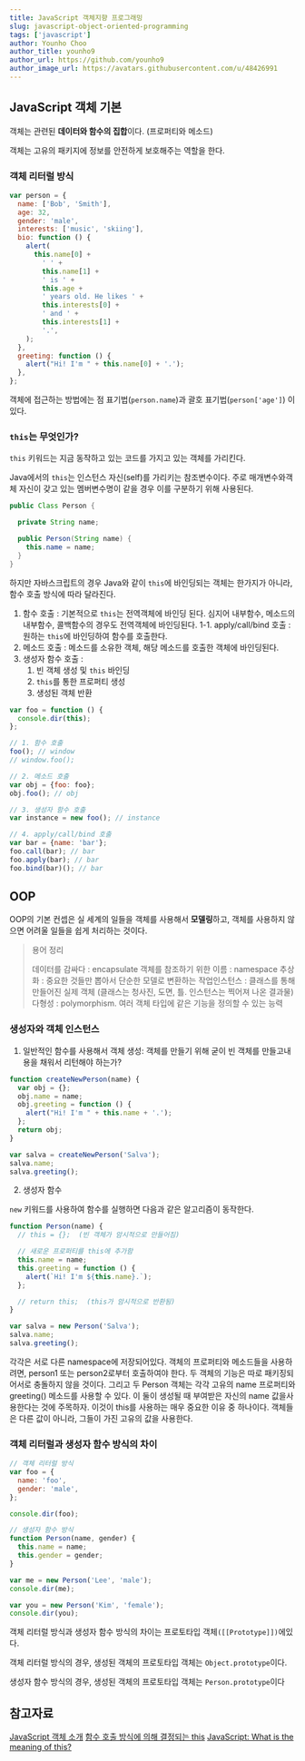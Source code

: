 ```yaml
---
title: JavaScript 객체지향 프로그래밍
slug: javascript-object-oriented-programming
tags: ['javascript']
author: Younho Choo
author_title: younho9
author_url: https://github.com/younho9
author_image_url: https://avatars.githubusercontent.com/u/48426991
---
```


## JavaScript 객체 기본

객체는 관련된 **데이터와 함수의 집합**이다. (프로퍼티와 메소드)

객체는 고유의 패키지에 정보를 안전하게 보호해주는 역할을 한다.

### 객체 리터럴 방식

```js
var person = {
  name: ['Bob', 'Smith'],
  age: 32,
  gender: 'male',
  interests: ['music', 'skiing'],
  bio: function () {
    alert(
      this.name[0] +
        ' ' +
        this.name[1] +
        ' is ' +
        this.age +
        ' years old. He likes ' +
        this.interests[0] +
        ' and ' +
        this.interests[1] +
        '.',
    );
  },
  greeting: function () {
    alert("Hi! I'm " + this.name[0] + '.');
  },
};
```

객체에 접근하는 방법에는 점 표기법(`person.name`)과 괄호 표기법(`person['age']`) 이 있다.

### `this`는 무엇인가?

`this` 키워드는 지금 동작하고 있는 코드를 가지고 있는 객체를 가리킨다.

Java에서의 `this`는 인스턴스 자신(self)를 가리키는 참조변수이다. 주로 매개변수와객체 자신이 갖고 있는 멤버변수명이 같을 경우 이를 구분하기 위해 사용된다.

```java
public Class Person {

  private String name;

  public Person(String name) {
    this.name = name;
  }
}
```

하지만 자바스크립트의 경우 Java와 같이 `this`에 바인딩되는 객체는 한가지가 아니라, 함수 호출 방식에 따라 달라진다.

1. 함수 호출 : 기본적으로 `this`는 전역객체에 바인딩 된다. 심지어 내부함수, 메소드의 내부함수, 콜백함수의 경우도 전역객체에 바인딩된다. 1-1. apply/call/bind 호출 : 원하는 `this`에 바인딩하여 함수를 호출한다.
2. 메소드 호출 : 메소드를 소유한 객체, 해당 메소드를 호출한 객체에 바인딩된다.
3. 생성자 함수 호출 :
   1. 빈 객체 생성 및 `this` 바인딩
   2. `this`를 통한 프로퍼티 생성
   3. 생성된 객체 반환

```js
var foo = function () {
  console.dir(this);
};

// 1. 함수 호출
foo(); // window
// window.foo();

// 2. 메소드 호출
var obj = {foo: foo};
obj.foo(); // obj

// 3. 생성자 함수 호출
var instance = new foo(); // instance

// 4. apply/call/bind 호출
var bar = {name: 'bar'};
foo.call(bar); // bar
foo.apply(bar); // bar
foo.bind(bar)(); // bar
```

## OOP

OOP의 기본 컨셉은 실 세계의 일들을 객체를 사용해서 **모델링**하고, 객체를 사용하지 않으면 어려울 일들을 쉽게 처리하는 것이다.

> 용어 정리
>
> 데이터를 감싸다 : encapsulate 객체를 참조하기 위한 이름 : namespace 추상화 : 중요한 것들만 뽑아서 단순한 모델로 변환하는 작업인스턴스 : 클래스를 통해 만들어진 실제 객체 (클래스는 청사진, 도면, 틀. 인스턴스는 찍어져 나온 결과물) 다형성 : polymorphism. 여러 객체 타입에 같은 기능을 정의할 수 있는 능력

### 생성자와 객체 인스턴스

1. 일반적인 함수를 사용해서 객체 생성: 객체를 만들기 위해 굳이 빈 객체를 만들고내용을 채워서 리턴해야 하는가?

```js
function createNewPerson(name) {
  var obj = {};
  obj.name = name;
  obj.greeting = function () {
    alert("Hi! I'm " + this.name + '.');
  };
  return obj;
}

var salva = createNewPerson('Salva');
salva.name;
salva.greeting();
```

2. 생성자 함수

`new` 키워드를 사용하여 함수를 실행하면 다음과 같은 알고리즘이 동작한다.

```js
function Person(name) {
  // this = {};  (빈 객체가 암시적으로 만들어짐)

  // 새로운 프로퍼티를 this에 추가함
  this.name = name;
  this.greeting = function () {
    alert(`Hi! I'm ${this.name}.`);
  };

  // return this;  (this가 암시적으로 반환됨)
}

var salva = new Person('Salva');
salva.name;
salva.greeting();
```

각각은 서로 다른 namespace에 저장되어있다. 객체의 프로퍼티와 메소드들을 사용하려면, person1 또는 person2로부터 호출하여야 한다. 두 객체의 기능은 따로 패키징되어서로 충돌하지 않을 것이다. 그리고 두 Person 객체는 각각 고유의 name 프로퍼티와 greeting() 메소드를 사용할 수 있다. 이 둘이 생성될 때 부여받은 자신의 name 값을사용한다는 것에 주목하자. 이것이 this를 사용하는 매우 중요한 이유 중 하나이다. 객체들은 다른 값이 아니라, 그들이 가진 고유의 값을 사용한다.

### 객체 리터럴과 생성자 함수 방식의 차이

```js
// 객체 리터럴 방식
var foo = {
  name: 'foo',
  gender: 'male',
};

console.dir(foo);

// 생성자 함수 방식
function Person(name, gender) {
  this.name = name;
  this.gender = gender;
}

var me = new Person('Lee', 'male');
console.dir(me);

var you = new Person('Kim', 'female');
console.dir(you);
```

객체 리터럴 방식과 생성자 함수 방식의 차이는 프로토타입 객체`([[Prototype]])`에있다.

객체 리터럴 방식의 경우, 생성된 객체의 프로토타입 객체는 `Object.prototype`이다.

생성자 함수 방식의 경우, 생성된 객체의 프로토타입 객체는 `Person.prototype`이다

## 참고자료

[JavaScript 객체 소개](https://developer.mozilla.org/ko/docs/Learn/JavaScript/Objects) [함수 호출 방식에 의해 결정되는 this](https://poiemaweb.com/js-this#3-%EC%83%9D%EC%84%B1%EC%9E%90-%ED%98%B8%EC%B6%9C-%ED%8C%A8%ED%84%B4constructor-invocation-pattern) [JavaScript: What is the meaning of this?](https://web.dev/javascript-this/)
